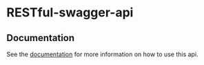 # RESTful-swagger-api

## Documentation
See  the [documentation](https://documenter.getpostman.com/view/30162667/2sA2xjyAws) for more information on how to use this api.